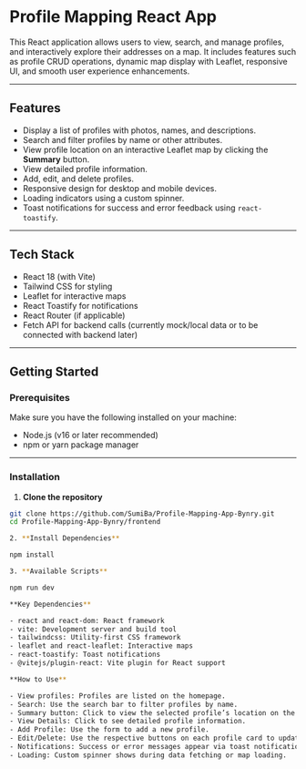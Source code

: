 # Profile Mapping React App

This React application allows users to view, search, and manage profiles, and interactively explore their addresses on a map. It includes features such as profile CRUD operations, dynamic map display with Leaflet, responsive UI, and smooth user experience enhancements.

---

## Features

- Display a list of profiles with photos, names, and descriptions.
- Search and filter profiles by name or other attributes.
- View profile location on an interactive Leaflet map by clicking the **Summary** button.
- View detailed profile information.
- Add, edit, and delete profiles.
- Responsive design for desktop and mobile devices.
- Loading indicators using a custom spinner.
- Toast notifications for success and error feedback using `react-toastify`.

---

## Tech Stack

- React 18 (with Vite)
- Tailwind CSS for styling
- Leaflet for interactive maps
- React Toastify for notifications
- React Router (if applicable)
- Fetch API for backend calls (currently mock/local data or to be connected with backend later)

---

## Getting Started

### Prerequisites

Make sure you have the following installed on your machine:

- Node.js (v16 or later recommended)
- npm or yarn package manager

---

### Installation 

1. **Clone the repository**

```bash
git clone https://github.com/SumiBa/Profile-Mapping-App-Bynry.git  
cd Profile-Mapping-App-Bynry/frontend

2. **Install Dependencies**

npm install

3. **Available Scripts**

npm run dev

**Key Dependencies**

- react and react-dom: React framework  
- vite: Development server and build tool  
- tailwindcss: Utility-first CSS framework  
- leaflet and react-leaflet: Interactive maps  
- react-toastify: Toast notifications  
- @vitejs/plugin-react: Vite plugin for React support

**How to Use**

- View profiles: Profiles are listed on the homepage.  
- Search: Use the search bar to filter profiles by name.  
- Summary button: Click to view the selected profile’s location on the map.  
- View Details: Click to see detailed profile information.  
- Add Profile: Use the form to add a new profile.  
- Edit/Delete: Use the respective buttons on each profile card to update or remove profiles.  
- Notifications: Success or error messages appear via toast notifications.  
- Loading: Custom spinner shows during data fetching or map loading.

